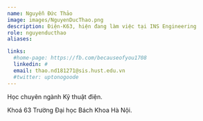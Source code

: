 ```yaml
---
name: Nguyễn Đức Thảo
image: images/NguyenDucThao.png
description: Điện-K63, hiện đang làm việc tại INS Engineering
role: nguyenducthao
aliases:

links:
  #home-page: https://fb.com/becauseofyou1708
  linkedin: #
  email: thao.nd181271@sis.hust.edu.vn
  #twitter: uptonogoode
---
```


Học chuyên ngành Kỹ thuật điện.

Khoá 63 Trường Đại học Bách Khoa Hà Nội.
